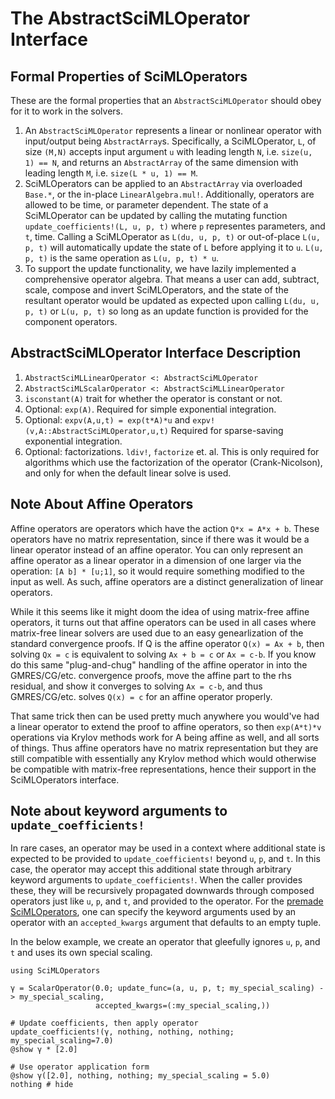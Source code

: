 # The AbstractSciMLOperator Interface

## Formal Properties of SciMLOperators

These are the formal properties that an `AbstractSciMLOperator` should obey
for it to work in the solvers.

1. An `AbstractSciMLOperator` represents a linear or nonlinear operator with input/output
   being `AbstractArray`s. Specifically, a SciMLOperator, `L`, of size `(M,N)` accepts
   input argument `u` with leading length `N`, i.e. `size(u, 1) == N`, and returns an
   `AbstractArray` of the same dimension with leading length `M`, i.e. `size(L * u, 1) == M`.
2. SciMLOperators can be applied to an `AbstractArray` via overloaded `Base.*`, or
   the in-place `LinearAlgebra.mul!`. Additionally, operators are allowed to be time,
   or parameter dependent. The state of a SciMLOperator can be updated by calling
   the mutating function `update_coefficients!(L, u, p, t)` where `p` representes
   parameters, and `t`, time.  Calling a SciMLOperator as `L(du, u, p, t)` or out-of-place
   `L(u, p, t)` will automatically update the state of `L` before applying it to `u`.
   `L(u, p, t)` is the same operation as `L(u, p, t) * u`.
3. To support the update functionality, we have lazily implemented a comprehensive operator
   algebra. That means a user can add, subtract, scale, compose and invert SciMLOperators,
   and the state of the resultant operator would be updated as expected upon calling
   `L(du, u, p, t)` or `L(u, p, t)` so long as an update function is provided for the
   component operators.

## AbstractSciMLOperator Interface Description

1. `AbstractSciMLLinearOperator <: AbstractSciMLOperator`
2. `AbstractSciMLScalarOperator <: AbstractSciMLLinearOperator`
3. `isconstant(A)` trait for whether the operator is constant or not.
4. Optional: `exp(A)`. Required for simple exponential integration.
5. Optional: `expv(A,u,t) = exp(t*A)*u` and `expv!(v,A::AbstractSciMLOperator,u,t)`
   Required for sparse-saving exponential integration.
6. Optional: factorizations. `ldiv!`, `factorize` et. al. This is only required
   for algorithms which use the factorization of the operator (Crank-Nicolson),
   and only for when the default linear solve is used.

## Note About Affine Operators

Affine operators are operators which have the action `Q*x = A*x + b`. These operators have
no matrix representation, since if there was it would be a linear operator instead of an 
affine operator. You can only represent an affine operator as a linear operator in a 
dimension of one larger via the operation: `[A b] * [u;1]`, so it would require something modified 
to the input as well. As such, affine operators are a distinct generalization of linear operators.

While it this seems like it might doom the idea of using matrix-free affine operators, it turns out 
that affine operators can be used in all cases where matrix-free linear solvers are used due to
an easy genearlization of the standard convergence proofs. If Q is the affine operator 
``Q(x) = Ax + b``, then solving ``Qx = c`` is equivalent to solving ``Ax + b = c`` or ``Ax = c-b``. 
If you know do this same "plug-and-chug" handling of the affine operator in into the GMRES/CG/etc. 
convergence proofs, move the affine part to the rhs residual, and show it converges to solving 
``Ax = c-b``, and thus GMRES/CG/etc. solves ``Q(x) = c`` for an affine operator properly. 

That same trick then can be used pretty much anywhere you would've had a linear operator to extend 
the proof to affine operators, so then ``exp(A*t)*v`` operations via Krylov methods work for A being 
affine as well, and all sorts of things. Thus affine operators have no matrix representation but they 
are still compatible with essentially any Krylov method which would otherwise be compatible with
matrix-free representations, hence their support in the SciMLOperators interface.

## Note about keyword arguments to `update_coefficients!`

In rare cases, an operator may be used in a context where additional state is expected to be provided
to `update_coefficients!` beyond `u`, `p`, and `t`. In this case, the operator may accept this additional
state through arbitrary keyword arguments to `update_coefficients!`. When the caller provides these, they will be recursively propagated downwards through composed operators just like `u`, `p`, and `t`, and provided to the operator.
For the [premade SciMLOperators](premade_operators.md), one can specify the keyword arguments used by an operator with an `accepted_kwargs` argument that defaults to an empty tuple.

In the below example, we create an operator that gleefully ignores `u`, `p`, and `t` and uses its own special scaling.
```@example
using SciMLOperators

γ = ScalarOperator(0.0; update_func=(a, u, p, t; my_special_scaling) -> my_special_scaling,
                   accepted_kwargs=(:my_special_scaling,))

# Update coefficients, then apply operator
update_coefficients!(γ, nothing, nothing, nothing; my_special_scaling=7.0)
@show γ * [2.0]

# Use operator application form
@show γ([2.0], nothing, nothing; my_special_scaling = 5.0)
nothing # hide
```